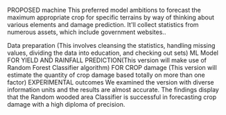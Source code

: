 PROPOSED machine
This preferred model ambitions to forecast the maximum appropriate crop for specific terrains by way of thinking about various elements and damage prediction. It'll collect statistics from numerous assets, which include government websites..
 
Data preparation (This involves cleansing the statistics, handling missing values, dividing the data into education, and checking out sets)
ML Model FOR YIELD AND RAINFALL PREDICTION(This version will make use of Random Forest Classifier algorithm)
FOR CROP damage (This version will estimate the quantity of crop damage based totally on more than one factor)
EXPERIMENTAL outcomes
We examined the version with diverse information units and the results are almost accurate.
The findings display that the Random wooded area Classifier is successful in forecasting crop damage with a high diploma of precision.
